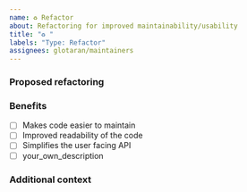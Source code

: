 ```yaml
---
name: ♻️ Refactor
about: Refactoring for improved maintainability/usability
title: "♻️ "
labels: "Type: Refactor"
assignees: glotaran/maintainers
---
```


### Proposed refactoring

<!-- A clear and concise description of the code you intend to refactor, and why. -->

### Benefits

<!-- A simply and concise list of the benefits for the proposed refactor. -->
- [ ] Makes code easier to maintain
- [ ] Improved readability of the code
- [ ] Simplifies the user facing API
- [ ] your_own_description

### Additional context

<!-- Add any other context about the refactoring here. -->
